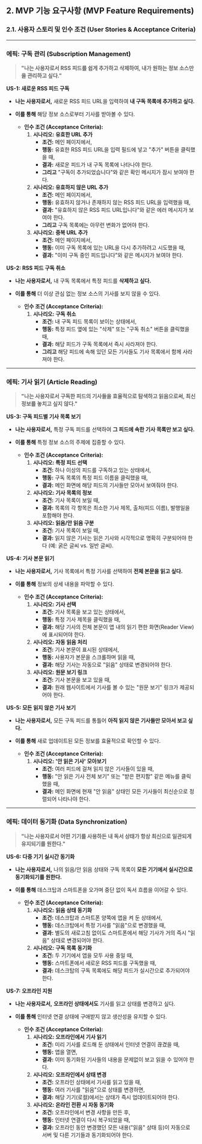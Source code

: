 ## 2. MVP 기능 요구사항 (MVP Feature Requirements)

### 2.1. 사용자 스토리 및 인수 조건 (User Stories & Acceptance Criteria)

---

### **에픽: 구독 관리 (Subscription Management)**

> **"나는 사용자로서 RSS 피드를 쉽게 추가하고 삭제하여, 내가 원하는 정보 소스만을 관리하고 싶다."**

**US-1: 새로운 RSS 피드 구독**

*   **나는 사용자로서,** 새로운 RSS 피드 URL을 입력하여 **내 구독 목록에 추가하고 싶다.**
*   **이를 통해** 해당 정보 소스로부터 기사를 받아볼 수 있다.

    *   **인수 조건 (Acceptance Criteria):**
        1.  **시나리오: 유효한 URL 추가**
            *   **조건:** 메인 페이지에서,
            *   **행동:** 유효한 RSS 피드 URL을 입력 필드에 넣고 "추가" 버튼을 클릭했을 때,
            *   **결과:** 새로운 피드가 내 구독 목록에 나타나야 한다.
            *   **그리고** "구독이 추가되었습니다"와 같은 확인 메시지가 잠시 보여야 한다.
        2.  **시나리오: 유효하지 않은 URL 추가**
            *   **조건:** 메인 페이지에서,
            *   **행동:** 유효하지 않거나 존재하지 않는 RSS 피드 URL을 입력했을 때,
            *   **결과:** "유효하지 않은 RSS 피드 URL입니다"와 같은 에러 메시지가 보여야 한다.
            *   **그리고** 구독 목록에는 아무런 변화가 없어야 한다.
        3.  **시나리오: 중복 URL 추가**
            *   **조건:** 메인 페이지에서,
            *   **행동:** 이미 구독 목록에 있는 URL을 다시 추가하려고 시도했을 때,
            *   **결과:** "이미 구독 중인 피드입니다"와 같은 메시지가 보여야 한다.

**US-2: RSS 피드 구독 취소**

*   **나는 사용자로서,** 내 구독 목록에서 특정 피드를 **삭제하고 싶다.**
*   **이를 통해** 더 이상 관심 없는 정보 소스의 기사를 보지 않을 수 있다.

    *   **인수 조건 (Acceptance Criteria):**
        1.  **시나리오: 구독 취소**
            *   **조건:** 내 구독 피드 목록이 보이는 상태에서,
            *   **행동:** 특정 피드 옆에 있는 "삭제" 또는 "구독 취소" 버튼을 클릭했을 때,
            *   **결과:** 해당 피드가 구독 목록에서 즉시 사라져야 한다.
            *   **그리고** 해당 피드에 속해 있던 모든 기사들도 기사 목록에서 함께 사라져야 한다.

---

### **에픽: 기사 읽기 (Article Reading)**

> **"나는 사용자로서 구독한 피드의 기사들을 효율적으로 탐색하고 읽음으로써, 최신 정보를 놓치고 싶지 않다."**

**US-3: 구독 피드별 기사 목록 보기**

*   **나는 사용자로서,** 특정 구독 피드를 선택하여 **그 피드에 속한 기사 목록만 보고 싶다.**
*   **이를 통해** 특정 정보 소스의 주제에 집중할 수 있다.

    *   **인수 조건 (Acceptance Criteria):**
        1.  **시나리오: 특정 피드 선택**
            *   **조건:** 하나 이상의 피드를 구독하고 있는 상태에서,
            *   **행동:** 구독 목록의 특정 피드 이름을 클릭했을 때,
            *   **결과:** 메인 화면에 해당 피드의 기사들만 모아서 보여줘야 한다.
        2.  **시나리오: 기사 목록의 정보**
            *   **조건:** 기사 목록이 보일 때,
            *   **결과:** 목록의 각 항목은 최소한 기사 제목, 출처(피드 이름), 발행일을 포함해야 한다.
        3.  **시나리오: 읽음/안 읽음 구분**
            *   **조건:** 기사 목록이 보일 때,
            *   **결과:** 읽지 않은 기사는 읽은 기사와 시각적으로 명확히 구분되어야 한다 (예: 굵은 글씨 vs. 일반 글씨).

**US-4: 기사 본문 읽기**

*   **나는 사용자로서,** 기사 목록에서 특정 기사를 선택하여 **전체 본문을 읽고 싶다.**
*   **이를 통해** 정보의 상세 내용을 파악할 수 있다.

    *   **인수 조건 (Acceptance Criteria):**
        1.  **시나리오: 기사 선택**
            *   **조건:** 기사 목록을 보고 있는 상태에서,
            *   **행동:** 특정 기사 제목을 클릭했을 때,
            *   **결과:** 해당 기사의 전체 본문이 앱 내의 읽기 편한 화면(Reader View)에 표시되어야 한다.
        2.  **시나리오: 자동 읽음 처리**
            *   **조건:** 기사 본문이 표시된 상태에서,
            *   **행동:** 사용자가 본문을 스크롤하며 읽을 때,
            *   **결과:** 해당 기사는 자동으로 "읽음" 상태로 변경되어야 한다.
        3.  **시나리오: 원문 보기 링크**
            *   **조건:** 기사 본문을 보고 있을 때,
            *   **결과:** 원래 웹사이트에서 기사를 볼 수 있는 "원문 보기" 링크가 제공되어야 한다.

**US-5: 모든 읽지 않은 기사 보기**

*   **나는 사용자로서,** 모든 구독 피드를 통틀어 **아직 읽지 않은 기사들만 모아서 보고 싶다.**
*   **이를 통해** 새로 업데이트된 모든 정보를 효율적으로 확인할 수 있다.

    *   **인수 조건 (Acceptance Criteria):**
        1.  **시나리오: '안 읽은 기사' 모아보기**
            *   **조건:** 여러 피드에 걸쳐 읽지 않은 기사들이 있을 때,
            *   **행동:** "안 읽은 기사 전체 보기" 또는 "받은 편지함" 같은 메뉴를 클릭했을 때,
            *   **결과:** 메인 화면에 현재 "안 읽음" 상태인 모든 기사들이 최신순으로 정렬되어 나타나야 한다.

---

### **에픽: 데이터 동기화 (Data Synchronization)**

> **"나는 사용자로서 어떤 기기를 사용하든 내 독서 상태가 항상 최신으로 일관되게 유지되기를 원한다."**

**US-6: 다중 기기 실시간 동기화**

*   **나는 사용자로서,** 나의 읽음/안 읽음 상태와 구독 목록이 **모든 기기에서 실시간으로 동기화되기를 원한다.**
*   **이를 통해** 데스크탑과 스마트폰을 오가며 중단 없이 독서 흐름을 이어갈 수 있다.

    *   **인수 조건 (Acceptance Criteria):**
        1.  **시나리오: 읽음 상태 동기화**
            *   **조건:** 데스크탑과 스마트폰 양쪽에 앱을 켜 둔 상태에서,
            *   **행동:** 데스크탑에서 특정 기사를 "읽음"으로 변경했을 때,
            *   **결과:** 별도의 새로고침 없이도 스마트폰에서 해당 기사가 거의 즉시 "읽음" 상태로 변경되어야 한다.
        2.  **시나리오: 구독 목록 동기화**
            *   **조건:** 두 기기에서 앱을 모두 사용 중일 때,
            *   **행동:** 스마트폰에서 새로운 RSS 피드를 구독했을 때,
            *   **결과:** 데스크탑의 구독 목록에도 해당 피드가 실시간으로 추가되어야 한다.

**US-7: 오프라인 지원**

*   **나는 사용자로서,** **오프라인 상태에서도** 기사를 읽고 상태를 변경하고 싶다.
*   **이를 통해** 인터넷 연결 상태에 구애받지 않고 생산성을 유지할 수 있다.

    *   **인수 조건 (Acceptance Criteria):**
        1.  **시나리오: 오프라인에서 기사 읽기**
            *   **조건:** 미리 기사를 로드해 둔 상태에서 인터넷 연결이 끊겼을 때,
            *   **행동:** 앱을 열면,
            *   **결과:** 이미 동기화된 기사들의 내용을 문제없이 보고 읽을 수 있어야 한다.
        2.  **시나리오: 오프라인에서 상태 변경**
            *   **조건:** 오프라인 상태에서 기사를 읽고 있을 때,
            *   **행동:** 여러 기사를 "읽음"으로 상태를 변경하면,
            *   **결과:** 해당 기기(로컬)에서는 상태가 즉시 업데이트되어야 한다.
        3.  **시나리오: 온라인 전환 시 자동 동기화**
            *   **조건:** 오프라인에서 변경 사항을 만든 후,
            *   **행동:** 인터넷 연결이 다시 복구되었을 때,
            *   **결과:** 오프라인 동안 변경했던 모든 내용("읽음" 상태 등)이 자동으로 서버 및 다른 기기들과 동기화되어야 한다.
